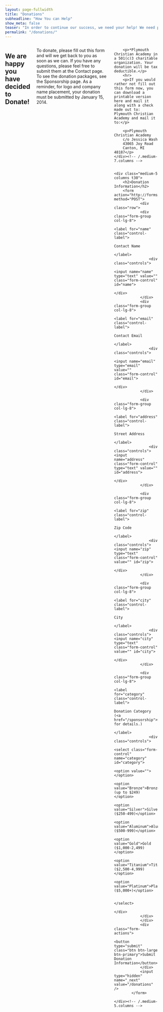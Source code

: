 ```yaml
---
layout: page-fullwidth
title: "Donations"
subheadline: "How You can Help"
show_meta: false
teaser: "In order to continue our success, we need your help! We need partners in our community to help us to succeed for the upcoming season. If you could help us out, read below learn the different ways you can help."
permalink: "/donations/"
---
```

<div class="row">
	<div class="medium-7 columns t30">
	<h2>We are happy you have decided to Donate!</h2>
		<p>To donate, please fill out this form and will we get back to you as soon as we can. If you have any questions, please feel free to submit them at the Contact page. To see the donation packages, see the Sponsorship page. As a reminder, for logo and company name placement, your donation must be submitted by January 15, 2014.</p>

		<p>*Plymouth Christian Academy in a 501(c)3 charitable organization. Your donation will be tax deductible.</p>
		<hr>
		<p>If you would rather not fill out this form now, you can download a printable version here and mail it along with a check made out to: Plymouth Christian Academy and mail it to:</p>

		<p>Plymouth Christian Academy 
		c/o Jessica Wash 
		43065 Joy Road 
		Canton, MI 48187</p>
	</div><!-- /.medium-7.columns -->


	<div class="medium-5 columns t30">
		<h2>Donation Information</h2>
		<form action="http://formspree.io/gmatson@live.com" method="POST">
                <div class="row">
                <div class="form-group col-lg-8">
                    <label for="name" class="control-label">
                        Contact Name
                    </label>
                    <div class="controls">
                        <input name="name" type="text" value="" class="form-control" id="name">
                    </div>
                </div>
                <div class="form-group col-lg-8">
                    <label for="email" class="control-label">   
                        Contact Email 
                    </label>
                    <div class="controls">
                        <input name="email" type="email" value="" class="form-control" id="email">
                    </div>
                </div>
     
                <div class="form-group col-lg-8">
                    <label for="address" class="control-label"> 
                        Street Address
                    </label>
                    <div class="controls"><input name="address" class="form-control" type="text" value="" id="address">
                    </div>
                </div>
     
                <div class="form-group col-lg-8">
                    <label for="zip" class="control-label"> 
                        Zip Code
                    </label>
                    <div class="controls"><input name="zip" type="text" class="form-control" value="" id="zip">
                    </div>
                </div>
     
                <div class="form-group col-lg-8">
                    <label for="city" class="control-label">    
                        City
                    </label>
                    <div class="controls"><input name="city" type="text" class="form-control" value="" id="city">
                    </div>
                </div>
                
                <div class="form-group col-lg-8">
                    <label for="category" class="control-label">    
                        Donation Category (<a href="/sponsorship">Sponsorhips</a> for details.)
                    </label>
                    <div class="controls">
                        <select class="form-control" name="category" id="category">
                            <option value=""></option>
                            <option value="Bronze">Bronze (up to $249)</option>
							<option value="Silver">Silver ($250-499)</option>
							<option value="Aluminum">Aluminum ($500-999)</option>
							<option value="Gold">Gold ($1,000-2,499)</option>
							<option value="Titanium">Titanium ($2,500-4,999)</option>
							<option value="Platinum">Platinum ($5,000+)</option>
                            
                        </select>
                    </div>
                </div>
                </div>
                <div class="form-actions">
                    <button type="submit" class="btn btn-large btn-primary">Submit Donation Information</button>
                </div>
				<input type="hidden" name="_next" value="/donations" />
            </form>
      
	</div><!-- /.medium-5.columns -->
</div><!-- /.row -->